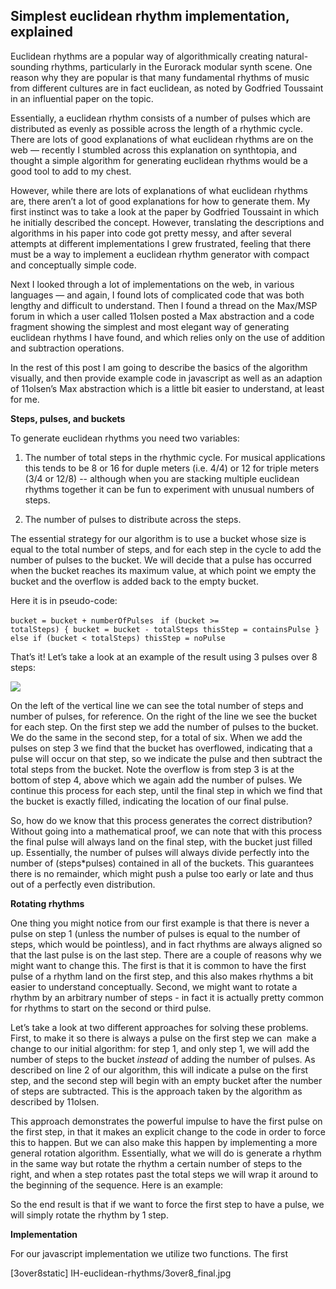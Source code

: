 <h2>Simplest euclidean rhythm implementation, explained</h2>

Euclidean rhythms are a popular way of algorithmically creating natural-sounding rhythms, particularly in the Eurorack modular synth scene. One reason why they are popular is that many fundamental rhythms of music from different cultures are in fact euclidean, as noted by Godfried Toussaint in an influential paper on the topic.

Essentially, a euclidean rhythm consists of a number of pulses which are distributed as evenly as possible across the length of a rhythmic cycle. There are lots of good explanations of what euclidean rhythms are on the web — recently I stumbled across this explanation on synthtopia, and thought a simple algorithm for generating euclidean rhythms would be a good tool to add to my chest.

However, while there are lots of explanations of what euclidean rhythms are, there aren’t a lot of good explanations for how to generate them. My first instinct was to take a look at the paper by Godfried Toussaint in which he initially described the concept. However, translating the descriptions and algorithms in his paper into code got pretty messy, and after several attempts at different implementations I grew frustrated, feeling that there must be a way to implement a euclidean rhythm generator with compact and conceptually simple code.

Next I looked through a lot of implementations on the web, in various languages — and again, I found lots of complicated code that was both lengthy and difficult to understand. Then I found a thread on the Max/MSP forum in which a user called 11olsen posted a Max abstraction and a code fragment showing the simplest and most elegant way of generating euclidean rhythms I have found, and which relies only on the use of addition and subtraction operations.

In the rest of this post I am going to describe the basics of the algorithm visually, and then provide example code in javascript as well as an adaption of 11olsen’s Max abstraction which is a little bit easier to understand, at least for me.

<b>Steps, pulses, and buckets</b>

To generate euclidean rhythms you need two variables:

1) The number of total steps in the rhythmic cycle. For musical applications this tends to be 8 or 16 for duple meters (i.e. 4/4) or 12 for triple meters (3/4 or 12/8) -- although when you are stacking multiple euclidean rhythms together it can be fun to experiment with unusual numbers of steps.

2) The number of pulses to distribute across the steps.

The essential strategy for our algorithm is to use a bucket whose size is equal to the total number of steps, and for each step in the cycle to add the number of pulses to the bucket. We will decide that a pulse has occurred when the bucket reaches its maximum value, at which point we empty the bucket and the overflow is added back to the empty bucket.

Here it is in pseudo-code:

<code>bucket = bucket + numberOfPulses</code>
<code>
if (bucket &gt;= totalSteps) {
bucket = bucket - totalSteps
thisStep = containsPulse
} else if (bucket &lt; totalSteps) thisStep = noPulse</code>

That’s it! Let’s take a look at an example of the result using 3 pulses over 8 steps:

![](IH-euclidean-rhythms/3over8_final.jpg)

On the left of the vertical line we can see the total number of steps and number of pulses, for reference. On the right of the line we see the bucket for each step. On the first step we add the number of pulses to the bucket. We do the same in the second step, for a total of six. When we add the pulses on step 3 we find that the bucket has overflowed, indicating that a pulse will occur on that step, so we indicate the pulse and then subtract the total steps from the bucket. Note the overflow is from step 3 is at the bottom of step 4, above which we again add the number of pulses. We continue this process for each step, until the final step in which we find that the bucket is exactly filled, indicating the location of our final pulse.

So, how do we know that this process generates the correct distribution? Without going into a mathematical proof, we can note that with this process the final pulse will always land on the final step, with the bucket just filled up. Essentially, the number of pulses will always divide perfectly into the number of (steps*pulses) contained in all of the buckets. This guarantees there is no remainder, which might push a pulse too early or late and thus out of a perfectly even distribution.

<b>Rotating rhythms</b>

One thing you might notice from our first example is that there is never a pulse on step 1 (unless the number of pulses is equal to the number of steps, which would be pointless), and in fact rhythms are always aligned so that the last pulse is on the last step. There are a couple of reasons why we might want to change this. The first is that it is common to have the first pulse of a rhythm land on the first step, and this also makes rhythms a bit easier to understand conceptually. Second, we might want to rotate a rhythm by an arbitrary number of steps - in fact it is actually pretty common for rhythms to start on the second or third pulse.

Let’s take a look at two different approaches for solving these problems. First, to make it so there is always a pulse on the first step we can  make a change to our initial algorithm: for step 1, and only step 1, we will add the number of steps to the bucket <i>instead</i> of adding the number of pulses. As described on line 2 of our algorithm, this will indicate a pulse on the first step, and the second step will begin with an empty bucket after the number of steps are subtracted. This is the approach taken by the algorithm as described by 11olsen.

This approach demonstrates the powerful impulse to have the first pulse on the first step, in that it makes an explicit change to the code in order to force this to happen. But we can also make this happen by implementing a more general rotation algorithm. Essentially, what we will do is generate a rhythm in the same way but rotate the rhythm a certain number of steps to the right, and when a step rotates past the total steps we will wrap it around to the beginning of the sequence. Here is an example:

So the end result is that if we want to force the first step to have a pulse, we will simply rotate the rhythm by 1 step.

<b>Implementation</b>

For our javascript implementation we utilize two functions. The first

[3over8static] IH-euclidean-rhythms/3over8_final.jpg
